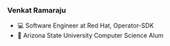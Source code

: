 ### Venkat Ramaraju 

- 💻 Software Engineer at Red Hat, Operator-SDK
- 🔱 Arizona State University Computer Science Alum
